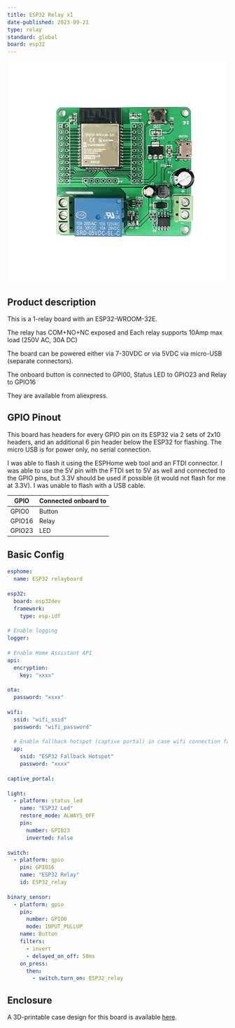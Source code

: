 ```yaml
---
title: ESP32 Relay x1
date-published: 2023-09-21
type: relay
standard: global
board: esp32
---
```


![Product](image.jpg "Product Image")

## Product description

This is a 1-relay board with an ESP32-WROOM-32E.

The relay has COM+NO+NC exposed and Each relay supports 10Amp max load (250V AC, 30A DC)

The board can be powered either via 7-30VDC or via 5VDC via micro-USB (separate connectors).

The onboard button is connected to GPI00, Status LED to GPIO23 and Relay to GPIO16

They are available from aliexpress.

## GPIO Pinout

This board has headers for every GPIO pin on its ESP32 via 2 sets of 2x10 headers, and an additional 6 pin header below the ESP32 for flashing. The micro USB is for power only, no serial connection.

I was able to flash it using the ESPHome web tool and an FTDI connector. I was able to use the 5V pin with the FTDI set to 5V as well and connected to the GPIO pins, but 3.3V should be used if possible (it would not flash for me at 3.3V). I was unable to flash with a USB cable.

| GPIO   | Connected onboard to |
| ------ | -------------------- |
| GPIO0  | Button               |
| GPIO16 | Relay                |
| GPIO23 | LED                  |

## Basic Config

```yaml
esphome:
  name: ESP32 relayboard

esp32:
  board: esp32dev
  framework:
    type: esp-idf

# Enable logging
logger:

# Enable Home Assistant API
api:
  encryption:
    key: "xxxx"

ota:
  password: "xxxx"

wifi:
  ssid: "wifi_ssid"
  password: "wifi_password"

  # Enable fallback hotspot (captive portal) in case wifi connection fails
  ap:
    ssid: "ESP32 Fallback Hotspot"
    password: "xxxx"

captive_portal:

light:
  - platform: status_led
    name: "ESP32 Led"
    restore_mode: ALWAYS_OFF
    pin:
      number: GPIO23
      inverted: False

switch:
  - platform: gpio
    pin: GPIO16
    name: "ESP32 Relay"
    id: ESP32_relay

binary_sensor:
  - platform: gpio
    pin:
      number: GPIO0
      mode: INPUT_PULLUP
    name: Button
    filters:
      - invert
      - delayed_on_off: 50ms
    on_press:
      then:
        - switch.turn_on: ESP32_relay
```

## Enclosure

A 3D-printable case design for this board is available [here](https://github.com/clydebarrow/3dmodels/tree/main/ESP32%20Relay%20x1).
